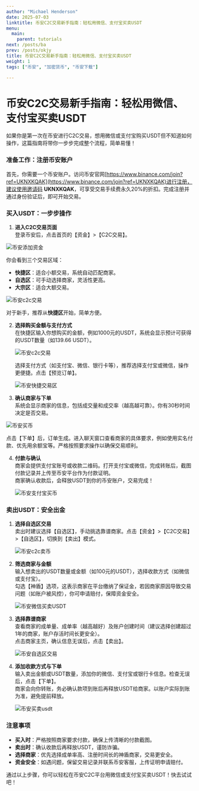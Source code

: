 ```yaml
---
author: "Michael Henderson"
date: 2025-07-03
linktitle: 币安C2C交易新手指南：轻松用微信、支付宝买卖USDT
menu:
  main:
    parent: tutorials
next: /posts/ba
prev: /posts/okjy
title: 币安C2C交易新手指南：轻松用微信、支付宝买卖USDT
weight: 1
tags: ["币安", "加密货币", "币安下载"]

---
```

# 币安C2C交易新手指南：轻松用微信、支付宝买卖USDT

如果你是第一次在币安进行C2C交易，想用微信或支付宝购买USDT但不知道如何操作，这篇指南将带你一步步完成整个流程，简单易懂！

### 准备工作：注册币安账户
首先，你需要一个币安账户。访问币安官网[https://www.binance.com/join?ref=UKNXKQAK](https://www.binance.com/join?ref=UKNXKQAK)进行注册，建议使用邀请码 **UKNXKQAK**，可享受交易手续费永久20%的折扣。完成注册并通过身份验证后，即可开始交易。

### 买入USDT：一步步操作
1. **进入C2C交易页面**  
   登录币安后，点击首页的【资金】>【C2C交易】。  

![币安添加资金](https://i.miji.bid/2025/07/03/7583a009823cd76d73da2dcc77adace0.png "币安添加资金")

   你会看到三个交易区域：  
   - **快捷区**：适合小额交易，系统自动匹配商家。  
   - **自选区**：可手动选择商家，灵活性更高。  
   - **大宗区**：适合大额交易。  

![币安c2c交易](https://i.miji.bid/2025/07/03/7326791a443f4de4023d8b28a9c6b467.png "币安c2c交易")

   对于新手，推荐从**快捷区**开始，简单方便。

2. **选择购买金额与支付方式**  
   在快捷区输入你想购买的金额，例如1000元的USDT，系统会显示预计可获得的USDT数量（如139.66 USDT）。

   ![币安c2c交易](https://i.miji.bid/2025/07/03/352b3c0dc4172d986bed0ff7323a7fdb.jpeg "币安c2c交易")

   选择支付方式（如支付宝、微信、银行卡等），推荐选择支付宝或微信，操作更便捷。点击【预览订单】。

   ![币安快捷交易区](https://i.miji.bid/2025/07/03/e53a3cbb19855b1b114471c58d7da8a4.jpeg "币安快捷交易区")

3. **确认商家与下单**  
   系统会显示商家的信息，包括成交量和成交率（越高越可靠）。你有30秒时间决定是否交易。  

![币安买币](https://i.miji.bid/2025/07/03/4d9a86d629747cabb337aa21b9ce9993.jpeg "币安买币")

   点击【下单】后，订单生成。进入聊天窗口查看商家的具体要求，例如使用实名付款、优先用余额宝等。严格按照要求操作以确保交易顺利。

4. **付款与确认**  
   商家会提供支付宝账号或收款二维码。打开支付宝或微信，完成转账后，截图付款记录并上传至币安平台作为付款证明。  
   商家确认收款后，会释放USDT到你的币安账户，交易完成！

   ![币安支付宝买币](https://i.miji.bid/2025/07/03/e072e58a2a4b4d5196f9600c9797a3ed.jpeg "币安支付宝买币")

### 卖出USDT：安全出金
1. **选择自选区交易**  
   卖出时建议选择【自选区】，手动挑选靠谱商家。点击【资金】>【C2C交易】>【自选区】，切换到【卖出】模式。

   ![币安c2c卖币](https://i.miji.bid/2025/07/03/7334ec4993ce4addba20363a86ead48a.png "币安c2c卖币")

2. **筛选商家与金额**  
   输入想卖出的USDT数量或金额（如100元的USDT），选择收款方式（如微信或支付宝）。  
   勾选【神盾】选项，这表示商家在平台缴纳了保证金，若因商家原因导致交易问题（如账户被风控），你可申请赔付，保障资金安全。

   ![币安微信买卖USDT](https://i.miji.bid/2025/07/03/ce82dcb01a516559e10273fcc9f761df.png "币安微信买卖USDT")

3. **选择靠谱商家**  
   查看商家的成单量、成单率（越高越好）及账户创建时间（建议选择创建超过1年的商家，账户存活时间长更安全）。  
   点击商家主页，确认信息无误后，点击【卖出】。

   ![币安自选区交易](https://i.miji.bid/2025/07/03/31664fbc69a1d29fdfb288325686bbfb.png "币安自选区交易")

4. **添加收款方式与下单**  
   输入卖出金额或USDT数量，添加你的微信、支付宝或银行卡信息。检查无误后，点击【下单】。  
   商家会向你转账，务必确认款项到账后再释放USDT给商家。以账户实际到账为准，避免提前释放。

   ![币安买卖usdt](https://i.miji.bid/2025/07/03/3f9814d113bc55a0dc2bc58baeec0183.jpeg "币安买卖usdt")

### 注意事项
- **买入时**：严格按照商家要求付款，确保上传清晰的付款截图。  
- **卖出时**：确认收款后再释放USDT，谨防诈骗。  
- **选择商家**：优先选择成单率高、注册时间长的神盾商家，交易更安全。  
- **资金安全**：如遇问题，保留交易记录并联系币安客服，上传证明申请赔付。

通过以上步骤，你可以轻松在币安C2C平台用微信或支付宝买卖USDT！快去试试吧！